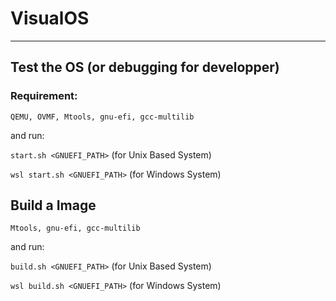 #  VisualOS
---
## Test the OS (or debugging for developper)

### Requirement: 

```QEMU, OVMF, Mtools, gnu-efi, gcc-multilib```

and run:

```start.sh <GNUEFI_PATH>``` (for Unix Based System)

```wsl start.sh <GNUEFI_PATH>``` (for Windows System)

## Build a Image 

```Mtools, gnu-efi, gcc-multilib```

and run:

```build.sh <GNUEFI_PATH>``` (for Unix Based System)

```wsl build.sh <GNUEFI_PATH>``` (for Windows System)
